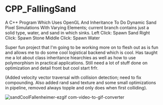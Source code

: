 # CPP_FallingSand
A C++ Program Which Uses OpenGL And Inheritance To Do Dynamic Sand Pixel Simulations With Varying Elements; current branch contains just a solid type, water, and sand in which sinks.
Left Click: Spawn Sand
Right Click: Spawn Stone
Middle Click: Spawn Water

Super fun project that I'm going to be working more on to flesh out as is fun and allows me to do some cool logistical backend which is cool. Has taught me a lot about class inheritance hiearchies as well as how to use polymorphism in
practical applications. Still need a lot of stuff done on optimization and detail front but cool start frfr.

(Added velocity vector traversal with collision detection; need to fix compounding. Also added rand sand texture and some small optimizations in pipeline, removed always topple and only does when first colliding).

![sandCoolFallenheimer-ezgif com-video-to-gif-converter](https://github.com/Kingerthanu/CPP_FallingSand/assets/76754592/854f8c8e-d40e-41fd-ab26-0fd572dfc337)

